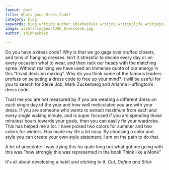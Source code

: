 ```yaml
---
layout: post
title: Whats your Dress Code?
category: blog
keywords: blog writing author shikhashikz writing writinglife writingcommunity dailyblogpost dailyblogpostchallenge habit
image: assets/images/2306_Dresscode.jpg
author: shikhashikz

---
```


Do you have a dress code? Why is that we go gaga over stuffed closets, and tons of hanging dresses. Isn’t it stressful to decide every day or on every occasion what to wear, and then rack our heads with the matching spree. Without realizing we have used an immense quota of our energy in this “trivial decision making”. Why do you think some of the famous leaders profess on selecting a dress code to free up your mind? It will be useful for you to search for Steve Job, Mark Zuckerberg and Arianna Huffington’s dress code.

Trust me you are not measured by if you are wearing a different dress on each single day of the year and how well meticulated you are with your dress. If you are someone who wants to extract maximum from each and every single waking minute, and is super focused if you are spending those minutes/ hours towards your goals, then you can easily fix your wardrobe. This has helped me a lot. I have picked two colors for summer and two colors for winters. Has made my life a lot easy. By choosing a color and style you can create your own style statement. I am on the path to do that.

A bit of anecdote: I was trying this for quite long but what got me going with this was ”how strongly this was represented in the book Think like a Monk”

It's all about developing a habit and sticking to it. *Cut, Define and Stick*

